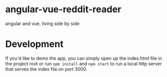 # angular-vue-reddit-reader
angular and vue, living side by side

# Development
If you'd like to demo the app, you can simply open up the index.html file in the project root or run `npm install` and `npm start` to run a local http server that serves the index file on port 3000.
